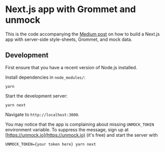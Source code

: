 # Next.js app with Grommet and unmock

This is the code accompanying the [Medium post]() on how to build a Next.js app with server-side style-sheets, Grommet, and mock data.

## Development

First ensure that you have a recent version of Node.js installed.

Install dependencies in `node_modules/`:

```
yarn
```

Start the development server:

```
yarn next
```

Navigate to `http://localhost:3000`.

You may notice that the app is complaining about missing `UNMOCK_TOKEN` environment variable. To suppress the message, sign up at [https://unmock.io](https://unmock.io) (it's free) and start the server with

```
UNMOCK_TOKEN={your token here} yarn next
```
